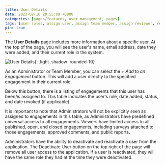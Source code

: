 ```yaml
---
title: User Details
date: 2023-08-16 20:55:00 +0800
categories: [pages/features, user management, pages]
tags: [user roles, assign user, assign team member, assign reviewer, revoke, reinstate, deactivate user]
pin: true
---
```


The **User Details** page includes more information about a specific user. At the top of the page, you will see the user's name, email address, date they were added, and their current role in the system.  

![User Details](/assets/UserGuideImages/Images/user-details/user-details-image-of-page.png){: .light .shadow .rounded-10}

As an Administrator or Team Member, you can select the *+ Add to an Engagement* button. This will add a user directly to the specified engagement in their current role.

Below this button, there is a listing of engagements that this user has been/is assigned to. This table indicates the user's role, date added, status, and date revoked (if applicable).  

It is important to note that Administrators will not be explicitly seen as assigned to engagements in this table, as Administrators have predefined universal access to all engagements. Viewers have limited access to all published, open, and closed engagements, including surveys attached to those engagements, approved comments, and public reports.

Administrators have the ability to deactivate and reactivate a user from the application. The Deactivate User button on the top right of the page will remove all user access to the application. If a user is reactivated, they will have the same role they had at the time they were deactivated.
